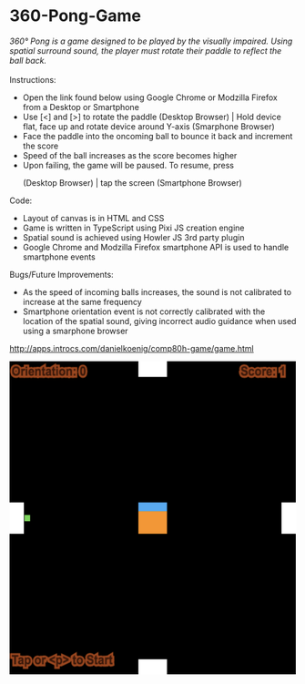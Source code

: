 # 360-Pong-Game

_360° Pong is a game designed to be played by the visually impaired. Using spatial surround sound, the player must rotate their paddle to reflect the ball back._
\
\
Instructions:
* Open the link found below using Google Chrome or Modzilla Firefox from a Desktop or Smartphone
* Use [<] and [>] to rotate the paddle (Desktop Browser) | Hold device flat, face up and rotate device around Y-axis (Smarphone Browser)
* Face the paddle into the oncoming ball to bounce it back and increment the score
* Speed of the ball increases as the score becomes higher
* Upon failing, the game will be paused. To resume, press <p> (Desktop Browser) | tap the screen (Smartphone Browser)

Code:
* Layout of canvas is in HTML and CSS
* Game is written in TypeScript using Pixi JS creation engine
* Spatial sound is achieved using Howler JS 3rd party plugin
* Google Chrome and Modzilla Firefox smartphone API is used to handle smartphone events

Bugs/Future Improvements:
* As the speed of incoming balls increases, the sound is not calibrated to increase at the same frequency
* Smartphone orientation event is not correctly calibrated with the location of the spatial sound, giving incorrect audio guidance when used using a smarphone browser

http://apps.introcs.com/danielkoenig/comp80h-game/game.html 

<img src="https://github.com/dkoenigs/360-Pong-Game/blob/master/360DegreePong.png?raw=true" width="550" height="550" title="Conversion Calculator Screenshot">
